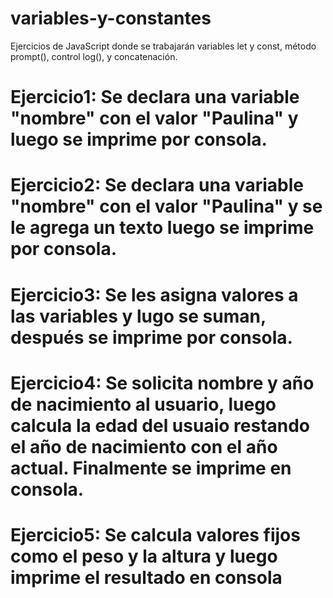 # variables-y-constantes
Ejercicios de JavaScript donde se trabajarán variables let y const, método prompt(), control log(), y concatenación.

# Ejercicio1: Se declara una variable "nombre" con el valor "Paulina" y luego se imprime por consola.
# Ejercicio2: Se declara una variable "nombre" con el valor "Paulina" y se le agrega un texto luego se imprime por consola.
# Ejercicio3: Se les asigna valores a las variables y lugo se suman, después se imprime por consola.
# Ejercicio4: Se solicita nombre y año de nacimiento al usuario, luego calcula la edad del usuaio restando el año de nacimiento con el año actual. Finalmente se imprime en consola.
# Ejercicio5: Se calcula valores fijos como el peso y la altura y luego imprime el resultado en consola